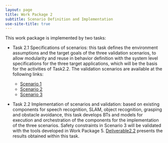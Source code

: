 ```yaml
---
layout: page
title: Work Package 2
subtitle: Scenario Definition and Implementation
use-site-title: true
---
```


This work package is implemented by two tasks:


- Task 2.1 Specifications of scenarios: this task defines the environment
assumptions and the target goals of the three validation scenarios, to allow modularity and reuse
in behavior definition with the system level specifications for the three target applications,
which will be the basis for the activities of Task2.2. The validation scenarios are available at the following links: 
  - [Scenario 1](scenario1)
  - [Scenario 2](scenario2)
  - [Scenario 3](scenario3)


- Task 2.2 Implementation of scenarios and validation: based on existing components
for speech recognition, SLAM, object recognition, grasping and obstacle avoidance, this
task develops BTs and models for execution and orchestration of the components for the implementation
of the three scenarios. Safety constraints in Scenario 3 will be validated with the tools
developed in Work Package 5. [Deliverable2.2](https://github.com/CARVE-ROBMOSYS/Coordination/blob/master/deliverables/D2.2-Models%20of%20components%20and%20BTs%20for%20scenario1-3.pdf) presents the results obtained within this task.
